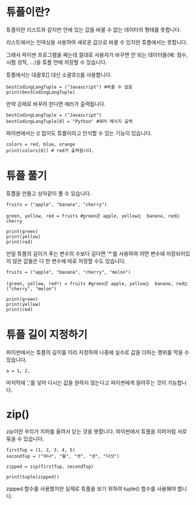 # 튜플이란?

튜플이란 리스트와 같지만 안에 있는 값을 바꿀 수 없는 데이터의 형태를 뜻합니다.

리스트에서는 인덱싱을 사용하여 새로운 값으로 바꿀 수 있지만 튜플에서는 못합니다.

그래서 파이썬 프로그램을 짜는데 절대로 사용자가 바꾸면 안 되는 데이터들(예: 점수, 시험 성적, ...)을 튜플 안에 저장할 수 있습니다.

튜플에서는 대괄호[] 대신 소괄호()를 사용합니다.

```
bestCodingLangTuple = ("Javascript") #바꿀 수 없음
print(bestCodingLangTuple)
```

만약 강제로 바꾸려 한다면 에러가 출력됩니다.

```
bestCodingLangTuple = ("Javascript")
bestCodingLangTuple[0] = "Python" #에러 메시지 출력
```

파이썬에서는 () 없이도 튜플이라고 인식할 수 있는 기능이 있습니다.

```
colors = red, blue, orange
print(colors[0]) # red가 출력됩니다.
```

# 튜플 풀기

튜플을 만들고 상자같이 풀 수 있습니다.

```
fruits = ("apple", "banana", "cherry")

green, yellow, red = fruits #green은 apple, yellow는  banana, red는 cherry

print(green)
print(yellow)
print(red)
```

만일 튜플의 길이가 푸는 변수의 수보다 길다면 '\*'를 사용하여 어떤 변수에 저장되어있지 않은 값들은 다 한 변수에 따로 저장할 수도 있습니다.

```
fruits = ("apple", "banana", "cherry", "melon")

(green, yellow, red*) = fruits #green은 apple, yellow는  banana, red는 ("cherry", "melon")

print(green)
print(yellow)
print(red)
```

# 튜플 길이 지정하기

파이썬에서는 튜플의 길이를 미리 지정하여 나중에 실수로 값을 더하는 행위를 막을 수 있습니다.

```
a = 1, 2,
```

마지막에 ','를 넣어 다시는 값을 원하지 않는다고 파이썬에게 알려주는 것이 가능합니다.

# zip()

zip이란 우리가 지퍼를 올려서 닫는 것을 뜻합니다. 파이썬에서 튜플을 지퍼처럼 서로 묶을 수 있습니다.

```
firstTup = (1, 2, 3, 4, 5)
secondTup = ("하나", "둘", "셋", "넷", "다섯")

zipped = zip(firstTup, secondTup)

print(tuple(zipped))
```

zipped 함수를 사용했지만 실제로 튜플을 보기 위하여 tuple() 함수를 사용해야 합니다.
